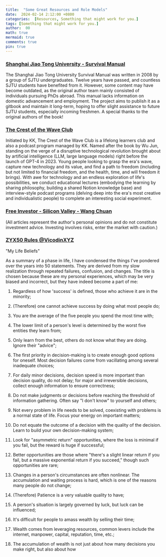 ```yaml
---
title:  "Some Great Resources and Role Models"
date:  2024-02-14 2:12:00 +0800
categories:  [Resources, Something that might work for you.] 
tags: [Something that might work for you.]     
author:  00                    
math: true
mermaid: true
comments: true
pin: true
---
```


### [Shanghai Jiao Tong University - Survival Manual](https://survivesjtu.gitbook.io/survivesjtumanual/)

The Shanghai Jiao Tong University Survival Manual was written in 2008 by a group of SJTU undergraduates. Twelve years have passed, and countless SJTU students have benefited from it. However, some content may have become outdated, as the original author team mainly consisted of individuals pursuing PhDs abroad. This manual lacks information on domestic advancement and employment. The project aims to publish it as a gitbook and maintain it long-term, hoping to offer slight assistance to future SJTU students, especially incoming freshmen. A special thanks to the original authors of the book!

### [The Crest of the Wave Club](https://confused-gym-8fc.notion.site/dc7ab3f3ddad46fea4de7ff995a7a4ab)

Initiated by KK, The Crest of the Wave Club is a lifelong learners club and also a podcast program managed by KK. Named after the book by Wu Jun, standing on the verge of a disruptive technological revolution brought about by artificial intelligence (LLM, large language models) right before the launch of GPT-4 in 2023. Young people looking to grasp the era's wave, capture new technology and its value, and find a path to freedom (including but not limited to financial freedom, and the health, time, and will freedom it brings). With awe for technology and an endless exploration of life's possibilities, we conduct educational lectures (embodying the learning by sharing philosophy, building a shared Notion knowledge base) and interview-style podcast programs (delving deep into the era's most creative and individualistic people) to complete an interesting social experiment.

### [Free Investor - Silicon Valley - Wang Chuan](https://chuan.us/)
(All articles represent the author's personal opinions and do not constitute investment advice. Investing involves risks, enter the market with caution.)

### [ZYX50 Rules @VicodinXYZ](https://weibo.com/u/1977585731)
"My Life Beliefs"

As a summary of a phase in life, I have condensed the things I've pondered over the years into 50 statements. They are derived from my slow realization through repeated failures, confusion, and changes. The title is chosen because these are my personal experiences, which may be very biased and incorrect, but they have indeed become a part of me:

1. Regardless of how 'success' is defined, those who achieve it are in the minority;

2. (Therefore) one cannot achieve success by doing what most people do;

3. You are the average of the five people you spend the most time with;

4. The lower limit of a person's level is determined by the worst five entities they learn from;

5. Only learn from the best, others do not know what they are doing. Ignore their "advice";

6. The first priority in decision-making is to create enough good options for oneself. Most decision failures come from vacillating among several inadequate choices;

7. For daily minor decisions, decision speed is more important than decision quality, do not delay; for major and irreversible decisions, collect enough information to ensure correctness;

8. Do not make judgments or decisions before reaching the threshold of information gathering. Often say "I don't know" to yourself and others;

9. Not every problem in life needs to be solved, coexisting with problems is a normal state of life. Focus your energy on important matters;

10. Do not equate the outcome of a decision with the quality of the decision. Learn to build your own decision-making system;

11. Look for "asymmetric return" opportunities, where the loss is minimal if you fail, but the reward is huge if successful;

12. Better opportunities are those where "there's a slight linear return if you fail, but a massive exponential return if you succeed," though such opportunities are rare;

13. Changes in a person's circumstances are often nonlinear. The accumulation and waiting process is hard, which is one of the reasons many people do not change;

14. (Therefore) Patience is a very valuable quality to have;

15. A person's situation is largely governed by luck, but luck can be influenced;

16. It's difficult for people to amass wealth by selling their time;

17. Wealth comes from leveraging resources, common levers include the internet, manpower, capital, reputation, time, etc.;

18. The accumulation of wealth is not just about how many decisions you make right, but also about how

